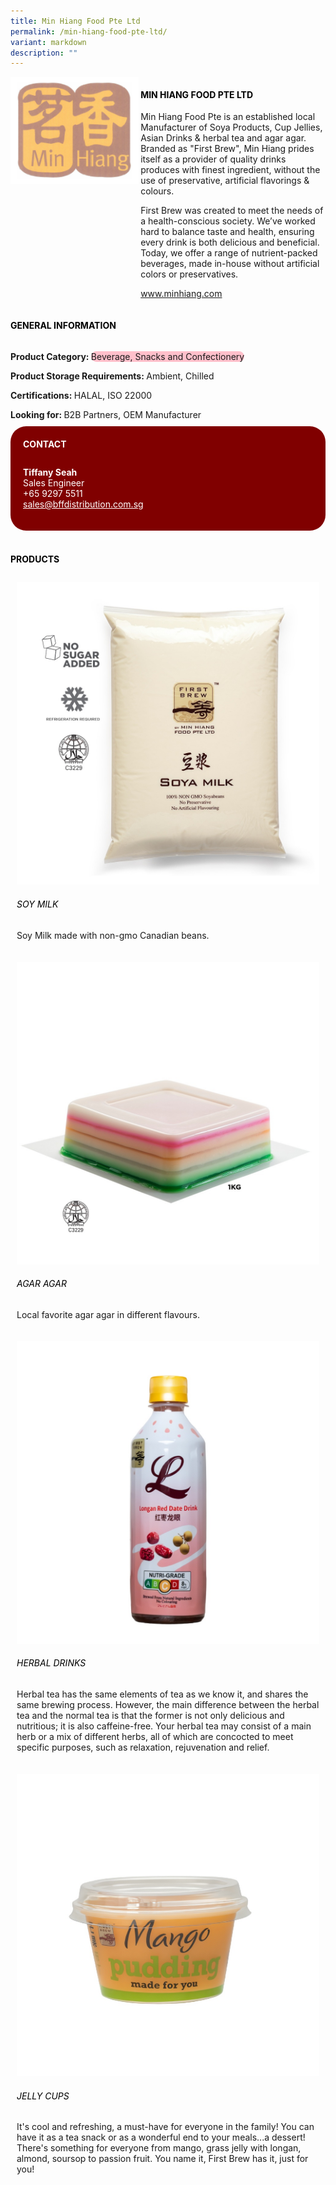```yaml
---
title: Min Hiang Food Pte Ltd
permalink: /min-hiang-food-pte-ltd/
variant: markdown
description: ""
---
```

<div class="flex-paragraph">
	<div style="display: flex; flex-wrap: wrap;" class="flex-container">
		<div style="flex: 1 1 40%; display: block;" class="card sgds">
			<img src="/images/Min%20Hiang%20Food/min_hiang_food_logo.png">
		</div>
		<div style="flex: 1 1 58%; display: block; margin-left: 3px" class="card-sgds">
			<h4 style="text-transform: uppercase; color: black;"><b>Min Hiang Food Pte Ltd</b></h4>
			<p>Min Hiang Food Pte is an established local Manufacturer of Soya Products, Cup Jellies, Asian Drinks &amp; herbal tea and agar agar. Branded as "First Brew", Min Hiang prides itself as a provider of quality drinks produces with finest ingredient, without the use of preservative, artificial flavorings &amp; colours.</p>
			<p>First Brew was created to meet the needs of a health-conscious society. We’ve worked hard to balance taste and health, ensuring every drink is both delicious and beneficial. Today, we offer a range of nutrient-packed beverages, made in-house without artificial colors or preservatives.</p>
			<p><a target="_blank" href="https://www.minhiang.com">www.minhiang.com</a></p>
		</div>
	</div>
</div>

<h4 style="text-transform: uppercase; color: black;">
	<b>General Information</b>
</h4>
<div style="display: flex; flex-wrap: wrap;" class="flex-container">
	<div style="flex: 1 1 65%; display: block; align-self: stretch" class="card sgds">
		<div class="flex-paragraph">
			<p>
				<b>Product Category: </b>
				<span style="background-color: pink; border-radius: 10px;">Beverage, Snacks and Confectionery</span>
			</p>
			<p>
				<b>Product Storage Requirements: </b>Ambient, Chilled
			</p>
			<p>
				<b>Certifications: </b>HALAL, ISO 22000
			</p>
			<p style="margin-bottom: 10px;">
				<b>Looking for: </b>B2B Partners, OEM Manufacturer
			</p>
		</div>
	</div>
	<div style="flex: 1 1 35%; padding: 10px; display: block; background-color: maroon; border-radius: 25px; align-self: center;" class="card sgds">
		<h4 style="color: white; margin-top: 10px; margin-left: 10px;">CONTACT</h4>
		<div class="flex-paragraph">
			<p style="padding: 10px; color: white;">
				<b>Tiffany Seah</b>
				<br>Sales Engineer<br>+65 9297 5511<br>
				<a style="color: white;" href="mailto:sales@bffdistribution.com.sg">sales@bffdistribution.com.sg</a>
			</p>
		</div>
	</div>
</div>
<br>
<h4 style="text-transform: uppercase; color: black;">
	<b>Products</b>
</h4>
<div style="display: flex; flex-wrap: wrap;">
	<div style="flex: 1 1 47%; margin: 10px; display: block;" class="card sgds">
		<div style="display: block;" class="flex-image">
			<img src="/images/Min%20Hiang%20Food/min_hiang_food_product_01.jpg">
		</div>
		<div class="flex-paragraph">
			<h6 style="text-transform: uppercase; color: black;">Soy Milk</h6>
			<p>Soy Milk made with non-gmo Canadian beans.</p>
		</div>
	</div>
	<div style="flex: 1 1 47%; margin: 10px; display: block;" class="card sgds">
		<div style="display: block;" class="flex-image">
			<img src="/images/Min%20Hiang%20Food/min_hiang_food_product_02.jpg">
		</div>
		<div class="flex-paragraph">
			<h6 style="text-transform: uppercase; color: black;">Agar Agar</h6>
			<p>Local favorite agar agar in different flavours.</p>
		</div>
	</div>
	<div style="flex: 1 1 47%; margin: 10px; display: block;" class="card sgds">
		<div style="display: block;" class="flex-image">
			<img src="/images/Min%20Hiang%20Food/min_hiang_food_product_03.jpg">
		</div>
		<div class="flex-paragraph">
			<h6 style="text-transform: uppercase; color: black;">Herbal Drinks</h6>
			<p>Herbal tea has the same elements of tea as we know it, and shares the same brewing process. However, the main difference between the herbal tea and the normal tea is that the former is not only delicious and nutritious; it is also caffeine-free. Your herbal tea may consist of a main herb or a mix of different herbs, all of which are concocted to meet specific purposes, such as relaxation, rejuvenation and relief.</p>
		</div>
	</div>
	<div style="flex: 1 1 47%; margin: 10px; display: block;" class="card sgds">
		<div style="display: block;" class="flex-image">
			<img src="/images/Min%20Hiang%20Food/min_hiang_food_product_04.jpg">
		</div>
		<div class="flex-paragraph">
			<h6 style="text-transform: uppercase; color: black;">Jelly Cups</h6>
			<p>It's cool and refreshing, a must-have for everyone in the family! You can have it as a tea snack or as a wonderful end to your meals...a dessert! There's something for everyone from mango, grass jelly with longan, almond, soursop to passion fruit. You name it, First Brew has it, just for you!</p>
		</div>
	</div>
</div>